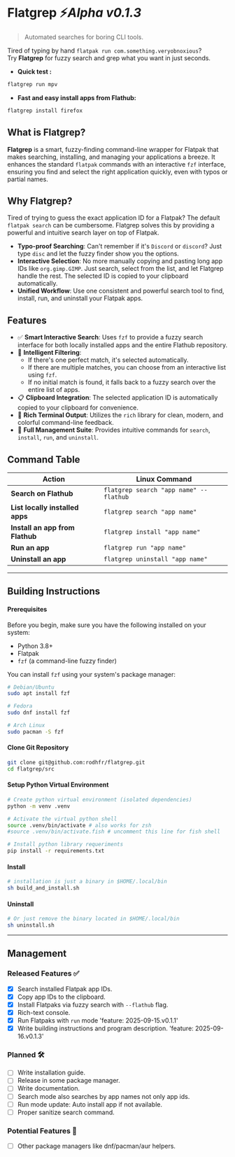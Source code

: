 # Flatgrep ⚡*Alpha v0.1.3*
> Automated searches for boring CLI tools.

Tired of typing by hand `flatpak run com.something.veryobnoxious`?  
Try **Flatgrep** for fuzzy search and grep what you want in just seconds. 

* **Quick test :** 
```bash
flatgrep run mpv
```

* **Fast and easy install apps from Flathub:**
```bash
flatgrep install firefox
```

## What is Flatgrep?

**Flatgrep** is a smart, fuzzy-finding command-line wrapper for Flatpak that makes searching, installing, and managing your applications a breeze. It enhances the standard `flatpak` commands with an interactive `fzf` interface, ensuring you find and select the right application quickly, even with typos or partial names.

## Why Flatgrep?

Tired of trying to guess the exact application ID for a Flatpak? The default `flatpak search` can be cumbersome. Flatgrep solves this by providing a powerful and intuitive search layer on top of Flatpak.

* **Typo-proof Searching**: Can't remember if it's `Discord` or `discord`? Just type `disc` and let the fuzzy finder show you the options.
* **Interactive Selection**: No more manually copying and pasting long app IDs like `org.gimp.GIMP`. Just search, select from the list, and let Flatgrep handle the rest. The selected ID is copied to your clipboard automatically.
* **Unified Workflow**: Use one consistent and powerful search tool to find, install, run, and uninstall your Flatpak apps.

## Features

* ✅ **Smart Interactive Search**: Uses `fzf` to provide a fuzzy search interface for both locally installed apps and the entire Flathub repository.
* 🧠 **Intelligent Filtering**:
    * If there's one perfect match, it's selected automatically.
    * If there are multiple matches, you can choose from an interactive list using `fzf`.
    * If no initial match is found, it falls back to a fuzzy search over the entire list of apps.
* 📋 **Clipboard Integration**: The selected application ID is automatically copied to your clipboard for convenience.
* 🎨 **Rich Terminal Output**: Utilizes the `rich` library for clean, modern, and colorful command-line feedback.
* 🚀 **Full Management Suite**: Provides intuitive commands for `search`, `install`, `run`, and `uninstall`.

## Command Table 

| Action                          | Linux Command                          |
|---------------------------------|----------------------------------------|
| **Search on Flathub**           | `flatgrep search "app name" --flathub` |
| **List locally installed apps** | `flatgrep search "app name"`           |
| **Install an app from Flathub** | `flatgrep install "app name"`          |
| **Run an app**                  | `flatgrep run "app name"`              |
| **Uninstall an app**            | `flatgrep uninstall "app name"`        |

---

## Building Instructions 

#### Prerequisites

Before you begin, make sure you have the following installed on your system:
* Python 3.8+
* Flatpak
* `fzf` (a command-line fuzzy finder)

You can install `fzf` using your system's package manager:
```bash
# Debian/Ubuntu
sudo apt install fzf

# Fedora
sudo dnf install fzf

# Arch Linux
sudo pacman -S fzf
```

#### Clone Git Repository
```bash
git clone git@github.com:rodhfr/flatgrep.git
cd flatgrep/src
```

#### Setup Python Virtual Environment 
```bash
# Create python virtual environment (isolated dependencies)
python -m venv .venv

# Activate the virtual python shell
source .venv/bin/activate # also works for zsh
#source .venv/bin/activate.fish # uncomment this line for fish shell

# Install python library requeriments
pip install -r requirements.txt
```

#### Install
```bash
# installation is just a binary in $HOME/.local/bin
sh build_and_install.sh
```

#### Uninstall
```bash
# Or just remove the binary located in $HOME/.local/bin
sh uninstall.sh
```

---

## Management

### Released Features ✅
- [x] Search installed Flatpak app IDs.
- [x] Copy app IDs to the clipboard.
- [x] Install Flatpaks via fuzzy search with `--flathub` flag.
- [x] Rich-text console.
- [x] Run Flatpaks with `run` mode 'feature: 2025-09-15.v0.1.1'
- [x] Write building instructions and program description. 'feature: 2025-09-16.v0.1.3'

### Planned 🛠️
- [ ] Write installation guide.
- [ ] Release in some package manager.
- [ ] Write documentation.
- [ ] Search mode also searches by app names not only app ids.
- [ ] Run mode update: Auto install app if not available.
- [ ] Proper sanitize search command.

### Potential Features 🤔
- [ ] Other package managers like dnf/pacman/aur helpers.
